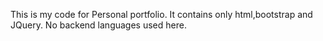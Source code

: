 This is my code for Personal portfolio. It contains only html,bootstrap and JQuery. No backend languages used here.
